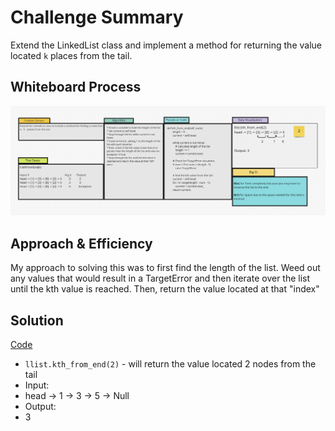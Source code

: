 # Challenge Summary
Extend the LinkedList class and implement a method for returning the value located `k` places from the tail.

## Whiteboard Process
![CC7](CC7.png)

## Approach & Efficiency
My approach to solving this was to first find the length of the list. Weed out any values that would result in a
TargetError and then iterate over the list until the kth value is reached. Then, return the value located at that "index"

## Solution
[Code](/data_structures/linked_list.py)
* `llist.kth_from_end(2)` - will return the value located 2 nodes from the tail
* Input:
* head -> 1 -> 3 -> 5 -> Null
* Output:
* 3
